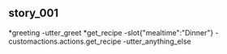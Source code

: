 ## story_001
*greeting
    -utter_greet
*get_recipe
    -slot{"mealtime":"Dinner"}
    -customactions.actions.get_recipe
    -utter_anything_else
    